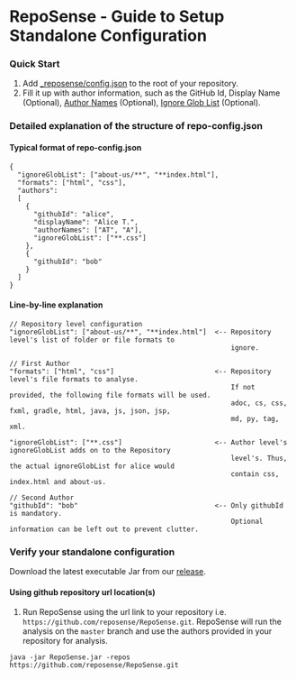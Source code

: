# RepoSense - Guide to Setup Standalone Configuration
### Quick Start
1. Add [_reposense/config.json](../_reposense/config.json) to the root of your repository.
1. Fill it up with author information, such as the GitHub Id, Display Name (Optional), [Author Names](UserGuide.md#git-author-name)  (Optional), [Ignore Glob List](UserGuide.md#csv-config-file) (Optional).

### Detailed explanation of the structure of repo-config.json

#### Typical format of repo-config.json
```
{
  "ignoreGlobList": ["about-us/**", "**index.html"],    
  "formats": ["html", "css"],
  "authors":
  [
    {
      "githubId": "alice",
      "displayName": "Alice T.",
      "authorNames": ["AT", "A"],
      "ignoreGlobList": ["**.css"]
    },
    {
      "githubId": "bob"
    }
  ]
}
```
#### Line-by-line explanation
```
// Repository level configuration
"ignoreGlobList": ["about-us/**", "**index.html"]  <-- Repository level's list of folder or file formats to
                                                       ignore.

// First Author
"formats": ["html", "css"]                         <-- Repository level's file formats to analyse.      
                                                       If not provided, the following file formats will be used.
                                                       adoc, cs, css, fxml, gradle, html, java, js, json, jsp,
                                                       md, py, tag, xml.

"ignoreGlobList": ["**.css"]                       <-- Author level's ignoreGlobList adds on to the Repository
                                                       level's. Thus, the actual ignoreGlobList for alice would
                                                       contain css, index.html and about-us.

// Second Author
"githubId": "bob"                                  <-- Only githubId is mandatory.
                                                       Optional information can be left out to prevent clutter.
```
### Verify your standalone configuration
Download the latest executable Jar from our [release](https://github.com/reposense/RepoSense/releases/latest).

#### Using github repository url location(s)
1. Run RepoSense using the url link to your repository i.e. `https://github.com/reposense/RepoSense.git`. RepoSense will run the analysis on the `master` branch and use the authors provided in your repository for analysis.

```
java -jar RepoSense.jar -repos https://github.com/reposense/RepoSense.git
```
